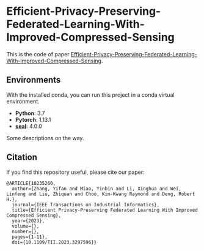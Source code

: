 # Efficient-Privacy-Preserving-Federated-Learning-With-Improved-Compressed-Sensing

<!-- [![DOI](https://zenodo.org/badge/292225878.svg)](https://ieeexplore.ieee.org/document/10235260) -->

This is the code of paper [Efficient-Privacy-Preserving-Federated-Learning-With-Improved-Compressed-Sensing](https://ieeexplore.ieee.org/document/10235260).


## Environments
With the installed conda, you can run this project in a conda virtual environment.
* **Python**: 3.7
* **Pytorch**: 1.13.1
* **[seal](https://github.com/Huelse/SEAL-Python)**: 4.0.0

Some descriptions on the way.




## Citation
If you find this repository useful, please cite our paper:

```
@ARTICLE{10235260,
  author={Zhang, Yifan and Miao, Yinbin and Li, Xinghua and Wei, Linfeng and Liu, Zhiquan and Choo, Kim-Kwang Raymond and Deng, Robert H.},
  journal={IEEE Transactions on Industrial Informatics}, 
  title={Efficient Privacy-Preserving Federated Learning With Improved Compressed Sensing}, 
  year={2023},
  volume={},
  number={},
  pages={1-11},
  doi={10.1109/TII.2023.3297596}}
```

<!--## Lecense
This project is a modified version of [TsingZ0/PFL-Non-IID](https://github.com/TsingZ0/PFL-Non-IID/tree/0af30fc8665e04ea9200b041f0c457c2260cbc99), which is licensed under GPL-2.0. As a result, this project is also released under the GPL-2.0 license. For more details, please see the LICENSE file.-->

